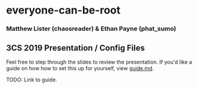 # everyone-can-be-root
### Matthew Lister (chaosreader) & Ethan Payne (phat_sumo)


## 3CS 2019 Presentation / Config Files

Feel free to step through the slides to review the presentation. If you'd like a guide on how how to set this up for yourself, view [guide.md](../blob/master/guide.md).

TODO: Link to guide.

